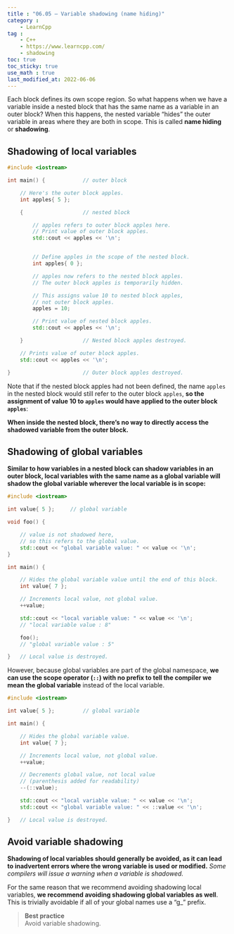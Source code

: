 ```yaml
---
title : "06.05 — Variable shadowing (name hiding)"
category :
    - LearnCpp
tag : 
    - C++
    - https://www.learncpp.com/
    - shadowing
toc: true  
toc_sticky: true 
use_math : true
last_modified_at: 2022-06-06
---
```




Each block defines its own scope region. So what happens when we have a variable inside a nested block that has the same name as a variable in an outer block? When this happens, the nested variable “hides” the outer variable in areas where they are both in scope. This is called **name hiding** or **shadowing**.


## Shadowing of local variables

```c++
#include <iostream>

int main() {            // outer block

    // Here's the outer block apples.
    int apples{ 5 };

    {                   // nested block

        // apples refers to outer block apples here.
        // Print value of outer block apples.
        std::cout << apples << '\n';


        // Define apples in the scope of the nested block.
        int apples{ 0 };

        // apples now refers to the nested block apples.
        // The outer block apples is temporarily hidden.

        // This assigns value 10 to nested block apples, 
        // not outer block apples.
        apples = 10;

        // Print value of nested block apples.
        std::cout << apples << '\n';

    }                   // Nested block apples destroyed.

    // Prints value of outer block apples.
    std::cout << apples << '\n';

}                       // Outer block apples destroyed.
```

Note that if the nested block apples had not been defined, the name `apples` in the nested block would still refer to the outer block `apples`, **so the assignment of value 10 to `apples` would have applied to the outer block `apples`**:

**When inside the nested block, there’s no way to directly access the shadowed variable from the outer block.**


## Shadowing of global variables

**Similar to how variables in a nested block can shadow variables in an outer block, local variables with the same name as a global variable will shadow the global variable wherever the local variable is in scope:**

```c++
#include <iostream>

int value{ 5 };     // global variable

void foo() {

    // value is not shadowed here, 
    // so this refers to the global value.
    std::cout << "global variable value: " << value << '\n';
}

int main() {

    // Hides the global variable value until the end of this block.
    int value{ 7 };

    // Increments local value, not global value.
    ++value;

    std::cout << "local variable value: " << value << '\n';
    // "local variable value : 8"

    foo();
    // "global variable value : 5"

}   // Local value is destroyed.
```

However, because global variables are part of the global namespace, **we can use the scope operator (`::`) with no prefix to tell the compiler we mean the global variable** instead of the local variable.

```c++
#include <iostream>

int value{ 5 };         // global variable

int main() {

    // Hides the global variable value.
    int value{ 7 };

    // Increments local value, not global value.
    ++value;

    // Decrements global value, not local value 
    // (parenthesis added for readability)
    --(::value);

    std::cout << "local variable value: " << value << '\n';
    std::cout << "global variable value: " << ::value << '\n';

}   // Local value is destroyed.
```


## Avoid variable shadowing

**Shadowing of local variables should generally be avoided, as it can lead to inadvertent errors where the wrong variable is used or modified.** *Some compilers will issue a warning when a variable is shadowed.*

For the same reason that we recommend avoiding shadowing local variables, **we recommend avoiding shadowing global variables as well**. This is trivially avoidable if all of your global names use a “g_” prefix.

>**Best practice**  
Avoid variable shadowing.